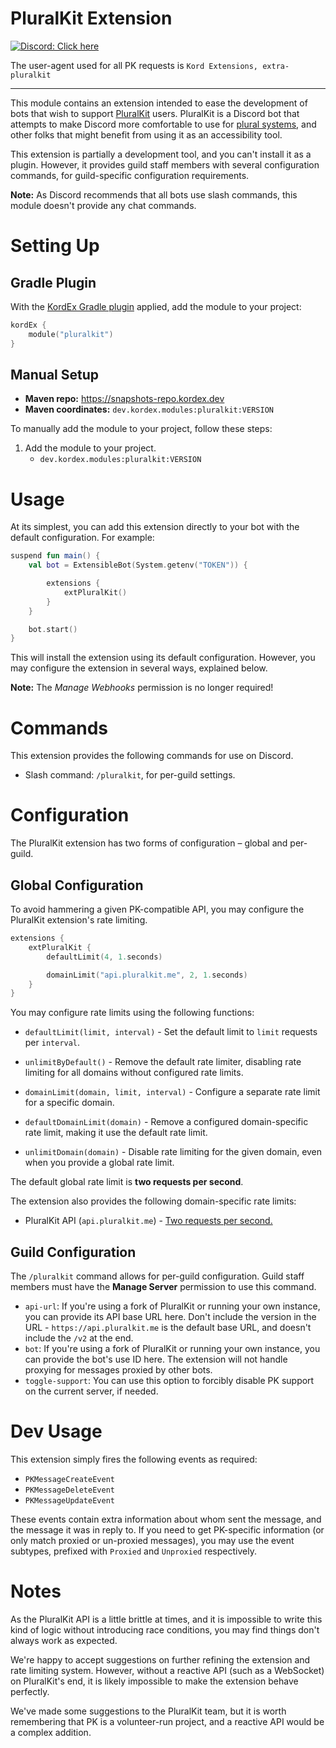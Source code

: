 # PluralKit Extension

[![Discord: Click here](https://img.shields.io/static/v1?label=Discord&message=Click%20here&color=7289DA&style=for-the-badge&logo=discord)](https://discord.gg/ZKRetPNtvY)

The user-agent used for all PK requests is `Kord Extensions, extra-pluralkit`

---

This module contains an extension intended to ease the development of bots that wish to support
[PluralKit](https://pluralkit.me/) users. PluralKit is a Discord bot that attempts to make Discord more comfortable
to use for [plural systems](https://morethanone.info),
and other folks that might benefit from using it as an accessibility tool.

This extension is partially a development tool, and you can't install it as a plugin.
However, it provides guild staff members with several configuration commands, for guild-specific configuration
requirements.

**Note:** As Discord recommends that all bots use slash commands, this module doesn't provide any chat commands.

# Setting Up

## Gradle Plugin

With the [KordEx Gradle plugin](https://docs.kordex.dev/kordex-plugin.html) applied, add the module to your project:

```kt
kordEx {
	module("pluralkit")
}
```

## Manual Setup

* **Maven repo:** https://snapshots-repo.kordex.dev
* **Maven coordinates:** `dev.kordex.modules:pluralkit:VERSION`

To manually add the module to your project, follow these steps:

1. Add the module to your project.
	- `dev.kordex.modules:pluralkit:VERSION`

# Usage

At its simplest, you can add this extension directly to your bot with the default configuration. For example:

```kotlin
suspend fun main() {
    val bot = ExtensibleBot(System.getenv("TOKEN")) {

        extensions {
            extPluralKit()
        }
    }

    bot.start()
}
```

This will install the extension using its default configuration.
However, you may configure the extension in several ways, explained below.

**Note:** The *Manage Webhooks* permission is no longer required!

# Commands

This extension provides the following commands for use on Discord.

* Slash command: `/pluralkit`, for per-guild settings.

# Configuration

The PluralKit extension has two forms of configuration – global and per-guild.

## Global Configuration

To avoid hammering a given PK-compatible API, you may configure the PluralKit extension's rate limiting.

```kt
extensions {
	extPluralKit {
		defaultLimit(4, 1.seconds)

		domainLimit("api.pluralkit.me", 2, 1.seconds)
	}
}
```

You may configure rate limits using the following functions:

- `defaultLimit(limit, interval)` - Set the default limit to `limit` requests per `interval`.
- `unlimitByDefault()` - Remove the default rate limiter, disabling rate limiting for all domains without configured
  rate limits.


- `domainLimit(domain, limit, interval)` - Configure a separate rate limit for a specific domain.
- `defaultDomainLimit(domain)` - Remove a configured domain-specific rate limit, making it use the default rate limit.
- `unlimitDomain(domain)` - Disable rate limiting for the given domain, even when you provide a global rate limit.

The default global rate limit is **two requests per second**.

The extension also provides the following domain-specific rate limits:

- PluralKit API (`api.pluralkit.me`) - [Two requests per second.](https://pluralkit.me/api/#rate-limiting)

## Guild Configuration

The `/pluralkit` command allows for per-guild configuration.
Guild staff members must have the **Manage Server** permission to use this command.

- `api-url`: If you're using a fork of PluralKit or running your own instance, you can provide its API base URL here.
  Don't include the version in the URL - `https://api.pluralkit.me` is the default base URL, and doesn't
  include the `/v2` at the end.
- `bot`: If you're using a fork of PluralKit or running your own instance, you can provide the bot's use ID here.
  The extension will not handle proxying for messages proxied by other bots.
- `toggle-support`: You can use this option to forcibly disable PK support on the current server, if needed.

# Dev Usage

This extension simply fires the following events as required:

* `PKMessageCreateEvent`
* `PKMessageDeleteEvent`
* `PKMessageUpdateEvent`

These events contain extra information about whom sent the message, and the message it was in reply to.
If you need to get PK-specific information (or only match proxied or un-proxied messages),
you may use the event subtypes, prefixed with `Proxied` and `Unproxied` respectively.

# Notes

As the PluralKit API is a little brittle at times, and it is impossible to write this kind of logic without introducing
race conditions, you may find things don't always work as expected.

We're happy to accept suggestions on further refining the extension and rate limiting system.
However, without a reactive API (such as a WebSocket) on PluralKit's end, it is likely impossible to make the
extension behave perfectly.

We've made some suggestions to the PluralKit team, but it is worth remembering that PK is a volunteer-run project,
and a reactive API would be a complex addition.
